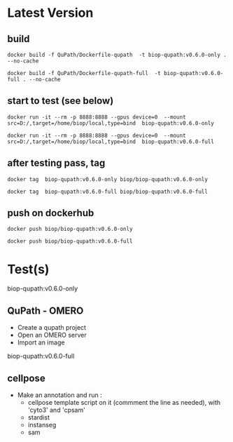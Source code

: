 # Latest Version

## build

```
docker build -f QuPath/Dockerfile-qupath  -t biop-qupath:v0.6.0-only . --no-cache
```

```
docker build -f QuPath/Dockerfile-qupath-full  -t biop-qupath:v0.6.0-full . --no-cache
```

## start to test (see below)

```
docker run -it --rm -p 8888:8888 --gpus device=0  --mount src=D:/,target=/home/biop/local,type=bind  biop-qupath:v0.6.0-only
```

```
docker run -it --rm -p 8888:8888 --gpus device=0  --mount src=D:/,target=/home/biop/local,type=bind  biop-qupath:v0.6.0-full
```


## after testing pass, tag 
```
docker tag  biop-qupath:v0.6.0-only biop/biop-qupath:v0.6.0-only
```

```
docker tag  biop-qupath:v0.6.0-full biop/biop-qupath:v0.6.0-full
```

## push on dockerhub
```
docker push biop/biop-qupath:v0.6.0-only
```

```
docker push biop/biop-qupath:v0.6.0-full
```

# Test(s)

biop-qupath:v0.6.0-only

## QuPath - OMERO 

- Create a qupath project
- Open an OMERO server
- Import an image

biop-qupath:v0.6.0-full

## cellpose

- Make an annotation and run : 
    - cellpose template script on it (commment the line as needed), with 'cyto3' and 'cpsam'
    - stardist
    - instanseg
    - sam
